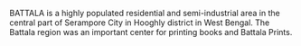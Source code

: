 BATTALA is a highly populated residential and semi-industrial area in the central part of Serampore City in Hooghly district in West Bengal. The Battala region was an important center for printing books and Battala Prints.
